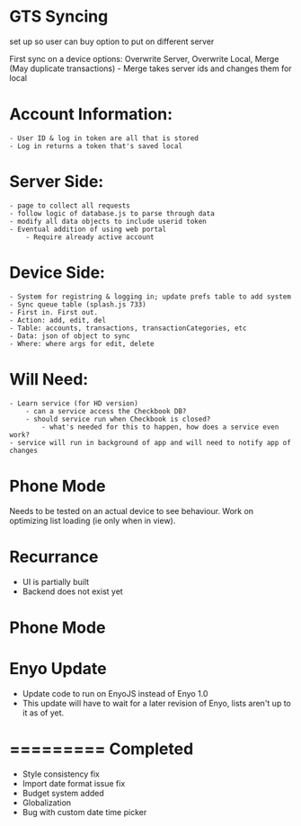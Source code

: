 GTS Syncing
===========

set up so user can buy option to put on different server

First sync on a device options: Overwrite Server, Overwrite Local, Merge (May duplicate transactions)
	- Merge takes server ids and changes them for local

# Account Information:
	- User ID & log in token are all that is stored
	- Log in returns a token that's saved local

# Server Side:
	- page to collect all requests
	- follow logic of database.js to parse through data
	- modify all data objects to include userid token
	- Eventual addition of using web portal
		- Require already active account

# Device Side:
	- System for registring & logging in; update prefs table to add system
	- Sync queue table (splash.js 733)
	- First in. First out.
	- Action: add, edit, del
	- Table: accounts, transactions, transactionCategories, etc
	- Data: json of object to sync
	- Where: where args for edit, delete

# Will Need:
	- Learn service (for HD version)
		- can a service access the Checkbook DB?
		- should service run when Checkbook is closed?
			- what's needed for this to happen, how does a service even work?
	- service will run in background of app and will need to notify app of changes

Phone Mode
==========

Needs to be tested on an actual device to see behaviour. Work on optimizing list loading (ie only when in view).

Recurrance
==========

* UI is partially built
* Backend does not exist yet

Phone Mode
==========

Enyo Update
===========

* Update code to run on EnyoJS instead of Enyo 1.0
* This update will have to wait for a later revision of Enyo, lists aren't up to it as of yet.

=========
Completed
=========
* Style consistency fix
* Import date format issue fix
* Budget system added
* Globalization
* Bug with custom date time picker